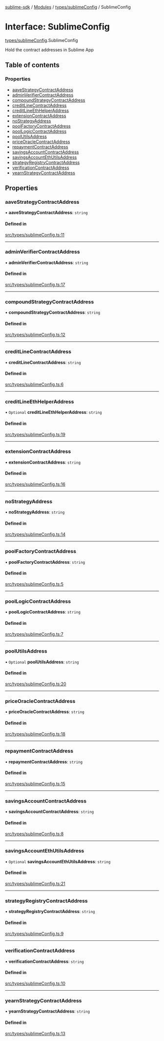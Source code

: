 [sublime-sdk](../README.md) / [Modules](../modules.md) / [types/sublimeConfig](../modules/types_sublimeConfig.md) / SublimeConfig

# Interface: SublimeConfig

[types/sublimeConfig](../modules/types_sublimeConfig.md).SublimeConfig

Hold the contract addresses in Sublime App

## Table of contents

### Properties

- [aaveStrategyContractAddress](types_sublimeConfig.SublimeConfig.md#aavestrategycontractaddress)
- [adminVerifierContractAddress](types_sublimeConfig.SublimeConfig.md#adminverifiercontractaddress)
- [compoundStrategyContractAddress](types_sublimeConfig.SublimeConfig.md#compoundstrategycontractaddress)
- [creditLineContractAddress](types_sublimeConfig.SublimeConfig.md#creditlinecontractaddress)
- [creditLineEthHelperAddress](types_sublimeConfig.SublimeConfig.md#creditlineethhelperaddress)
- [extensionContractAddress](types_sublimeConfig.SublimeConfig.md#extensioncontractaddress)
- [noStrategyAddress](types_sublimeConfig.SublimeConfig.md#nostrategyaddress)
- [poolFactoryContractAddress](types_sublimeConfig.SublimeConfig.md#poolfactorycontractaddress)
- [poolLogicContractAddress](types_sublimeConfig.SublimeConfig.md#poollogiccontractaddress)
- [poolUtilsAddress](types_sublimeConfig.SublimeConfig.md#poolutilsaddress)
- [priceOracleContractAddress](types_sublimeConfig.SublimeConfig.md#priceoraclecontractaddress)
- [repaymentContractAddress](types_sublimeConfig.SublimeConfig.md#repaymentcontractaddress)
- [savingsAccountContractAddress](types_sublimeConfig.SublimeConfig.md#savingsaccountcontractaddress)
- [savingsAccountEthUtilsAddress](types_sublimeConfig.SublimeConfig.md#savingsaccountethutilsaddress)
- [strategyRegistryContractAddress](types_sublimeConfig.SublimeConfig.md#strategyregistrycontractaddress)
- [verificationContractAddress](types_sublimeConfig.SublimeConfig.md#verificationcontractaddress)
- [yearnStrategyContractAddress](types_sublimeConfig.SublimeConfig.md#yearnstrategycontractaddress)

## Properties

### aaveStrategyContractAddress

• **aaveStrategyContractAddress**: `string`

#### Defined in

[src/types/sublimeConfig.ts:11](https://github.com/sublime-finance/sublime-sdk/blob/e0a8c27/src/types/sublimeConfig.ts#L11)

___

### adminVerifierContractAddress

• **adminVerifierContractAddress**: `string`

#### Defined in

[src/types/sublimeConfig.ts:17](https://github.com/sublime-finance/sublime-sdk/blob/e0a8c27/src/types/sublimeConfig.ts#L17)

___

### compoundStrategyContractAddress

• **compoundStrategyContractAddress**: `string`

#### Defined in

[src/types/sublimeConfig.ts:12](https://github.com/sublime-finance/sublime-sdk/blob/e0a8c27/src/types/sublimeConfig.ts#L12)

___

### creditLineContractAddress

• **creditLineContractAddress**: `string`

#### Defined in

[src/types/sublimeConfig.ts:6](https://github.com/sublime-finance/sublime-sdk/blob/e0a8c27/src/types/sublimeConfig.ts#L6)

___

### creditLineEthHelperAddress

• `Optional` **creditLineEthHelperAddress**: `string`

#### Defined in

[src/types/sublimeConfig.ts:19](https://github.com/sublime-finance/sublime-sdk/blob/e0a8c27/src/types/sublimeConfig.ts#L19)

___

### extensionContractAddress

• **extensionContractAddress**: `string`

#### Defined in

[src/types/sublimeConfig.ts:16](https://github.com/sublime-finance/sublime-sdk/blob/e0a8c27/src/types/sublimeConfig.ts#L16)

___

### noStrategyAddress

• **noStrategyAddress**: `string`

#### Defined in

[src/types/sublimeConfig.ts:14](https://github.com/sublime-finance/sublime-sdk/blob/e0a8c27/src/types/sublimeConfig.ts#L14)

___

### poolFactoryContractAddress

• **poolFactoryContractAddress**: `string`

#### Defined in

[src/types/sublimeConfig.ts:5](https://github.com/sublime-finance/sublime-sdk/blob/e0a8c27/src/types/sublimeConfig.ts#L5)

___

### poolLogicContractAddress

• **poolLogicContractAddress**: `string`

#### Defined in

[src/types/sublimeConfig.ts:7](https://github.com/sublime-finance/sublime-sdk/blob/e0a8c27/src/types/sublimeConfig.ts#L7)

___

### poolUtilsAddress

• `Optional` **poolUtilsAddress**: `string`

#### Defined in

[src/types/sublimeConfig.ts:20](https://github.com/sublime-finance/sublime-sdk/blob/e0a8c27/src/types/sublimeConfig.ts#L20)

___

### priceOracleContractAddress

• **priceOracleContractAddress**: `string`

#### Defined in

[src/types/sublimeConfig.ts:18](https://github.com/sublime-finance/sublime-sdk/blob/e0a8c27/src/types/sublimeConfig.ts#L18)

___

### repaymentContractAddress

• **repaymentContractAddress**: `string`

#### Defined in

[src/types/sublimeConfig.ts:15](https://github.com/sublime-finance/sublime-sdk/blob/e0a8c27/src/types/sublimeConfig.ts#L15)

___

### savingsAccountContractAddress

• **savingsAccountContractAddress**: `string`

#### Defined in

[src/types/sublimeConfig.ts:8](https://github.com/sublime-finance/sublime-sdk/blob/e0a8c27/src/types/sublimeConfig.ts#L8)

___

### savingsAccountEthUtilsAddress

• `Optional` **savingsAccountEthUtilsAddress**: `string`

#### Defined in

[src/types/sublimeConfig.ts:21](https://github.com/sublime-finance/sublime-sdk/blob/e0a8c27/src/types/sublimeConfig.ts#L21)

___

### strategyRegistryContractAddress

• **strategyRegistryContractAddress**: `string`

#### Defined in

[src/types/sublimeConfig.ts:9](https://github.com/sublime-finance/sublime-sdk/blob/e0a8c27/src/types/sublimeConfig.ts#L9)

___

### verificationContractAddress

• **verificationContractAddress**: `string`

#### Defined in

[src/types/sublimeConfig.ts:10](https://github.com/sublime-finance/sublime-sdk/blob/e0a8c27/src/types/sublimeConfig.ts#L10)

___

### yearnStrategyContractAddress

• **yearnStrategyContractAddress**: `string`

#### Defined in

[src/types/sublimeConfig.ts:13](https://github.com/sublime-finance/sublime-sdk/blob/e0a8c27/src/types/sublimeConfig.ts#L13)
